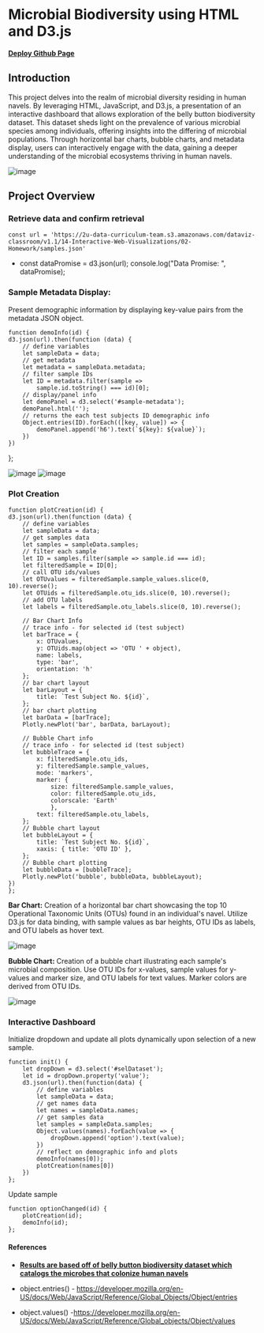 # Microbial Biodiversity using HTML and D3.js



**[Deploy Github Page](https://sallyca530.github.io/Belly-button-challenge/)**

## Introduction
This project delves into the realm of microbial diversity residing in human navels. By leveraging HTML, JavaScript, and D3.js, a presentation of an interactive dashboard that allows exploration of the belly button biodiversity dataset. This dataset sheds light on the prevalence of various microbial species among individuals, offering insights into the differing of microbial populations. Through horizontal bar charts, bubble charts, and metadata display, users can interactively engage with the data, gaining a deeper understanding of the microbial ecosystems thriving in human navels.

![image](data/images/dashboard.png)

## Project Overview
### Retrieve data and confirm retrieval

    const url = 'https://2u-data-curriculum-team.s3.amazonaws.com/dataviz-classroom/v1.1/14-Interactive-Web-Visualizations/02-Homework/samples.json'
-
    const dataPromise = d3.json(url);
        console.log("Data Promise: ", dataPromise);

### Sample Metadata Display: 

Present demographic information by displaying key-value pairs from the metadata JSON object.

    function demoInfo(id) {
    d3.json(url).then(function (data) {
        // define variables 
        let sampleData = data;
        // get metadata
        let metadata = sampleData.metadata;
        // filter sample IDs
        let ID = metadata.filter(sample =>
            sample.id.toString() === id)[0];
        // display/panel info
        let demoPanel = d3.select('#sample-metadata');
        demoPanel.html('');
        // returns the each test subjects ID demographic info
        Object.entries(ID).forEach(([key, value]) => {
            demoPanel.append('h6').text(`${key}: ${value}`);
        })
    })
};

![image](data/images/dropdown_init.png)      ![image](data/images/demographics.png)


### Plot Creation

    function plotCreation(id) {
    d3.json(url).then(function (data) {
        // define variables
        let sampleData = data;
        // get samples data
        let samples = sampleData.samples;
        // filter each sample
        let ID = samples.filter(sample => sample.id === id);
        let filteredSample = ID[0];
        // call OTU ids/values
        let OTUvalues = filteredSample.sample_values.slice(0, 10).reverse();
        let OTUids = filteredSample.otu_ids.slice(0, 10).reverse();
        // add OTU labels 
        let labels = filteredSample.otu_labels.slice(0, 10).reverse();
        
        // Bar Chart Info
        // trace info - for selected id (test subject)
        let barTrace = {
            x: OTUvalues,
            y: OTUids.map(object => 'OTU ' + object),
            name: labels,
            type: 'bar',
            orientation: 'h'
        };
        // bar chart layout
        let barLayout = {
            title: `Test Subject No. ${id}`,
        };
        // bar chart plotting
        let barData = [barTrace];
        Plotly.newPlot('bar', barData, barLayout);
       
        // Bubble Chart info
        // trace info - for selected id (test subject)
        let bubbleTrace = {
            x: filteredSample.otu_ids,
            y: filteredSample.sample_values,
            mode: 'markers',
            marker: {
                size: filteredSample.sample_values,
                color: filteredSample.otu_ids,
                colorscale: 'Earth'
                },
            text: filteredSample.otu_labels,
        };
        // Bubble chart layout
        let bubbleLayout = {
            title: `Test Subject No. ${id}`,
            xaxis: { title: 'OTU ID' },
        };
        // Bubble chart plotting
        let bubbleData = [bubbleTrace];
        Plotly.newPlot('bubble', bubbleData, bubbleLayout);
    })
    };

**Bar Chart:** Creation of a horizontal bar chart showcasing the top 10 Operational Taxonomic Units (OTUs) found in an individual's navel. Utilize D3.js for data binding, with sample values as bar heights, OTU IDs as labels, and OTU labels as hover text.

![image](data/images/bar.png)

**Bubble Chart:** Creation of a bubble chart illustrating each sample's microbial composition. Use OTU IDs for x-values, sample values for y-values and marker size, and OTU labels for text values. Marker colors are derived from OTU IDs.

![image](data/images/bubble.png)



### Interactive Dashboard 

Initialize dropdown and update all plots dynamically upon selection of a new sample. 

    function init() {
        let dropDown = d3.select('#selDataset');
        let id = dropDown.property('value');
        d3.json(url).then(function(data) {
            // define variables
            let sampleData = data;
            // get names data
            let names = sampleData.names;
            // get samples data
            let samples = sampleData.samples;
            Object.values(names).forEach(value => {
                dropDown.append('option').text(value);
            })
            // reflect on demographic info and plots
            demoInfo(names[0]);
            plotCreation(names[0])
        })
    };

Update sample

    function optionChanged(id) {
        plotCreation(id);
        demoInfo(id);
    };  


#### References

* **[Results are based off of belly button biodiversity dataset which catalogs the microbes that colonize human navels](https://robdunnlab.com/projects/belly-button-biodiversity/)**

* object.entries() - https://developer.mozilla.org/en-US/docs/Web/JavaScript/Reference/Global_Objects/Object/entries

* object.values() -https://developer.mozilla.org/en-US/docs/Web/JavaScript/Reference/Global_objects/Object/values